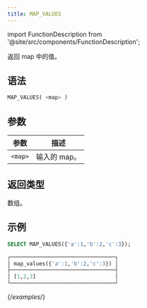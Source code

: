 ```yaml
---
title: MAP_VALUES
---
```

import FunctionDescription from '@site/src/components/FunctionDescription';

<FunctionDescription description="引入或更新于：v1.2.429"/>

返回 map 中的值。

## 语法

```sql
MAP_VALUES( <map> )
```

## 参数

| 参数     | 描述       |
|----------|------------|
| `<map>`  | 输入的 map。 |

## 返回类型

数组。

## 示例

```sql
SELECT MAP_VALUES({'a':1,'b':2,'c':3});

┌─────────────────────────────────┐
│ map_values({'a':1,'b':2,'c':3}) │
├─────────────────────────────────┤
│ [1,2,3]                         │
└─────────────────────────────────┘
```
{/*examples*/}